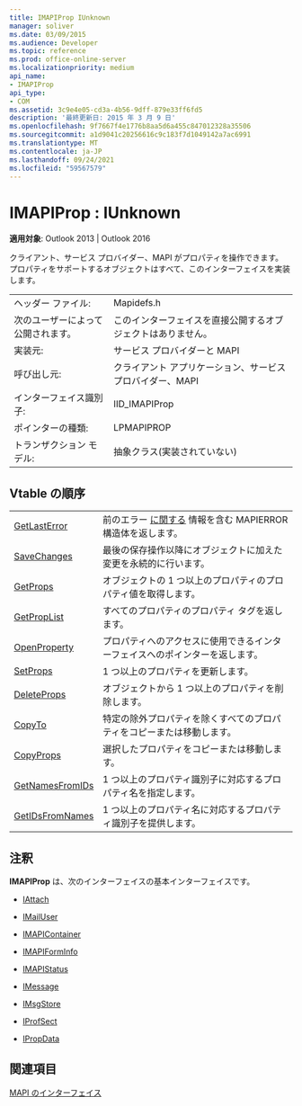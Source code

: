 ```yaml
---
title: IMAPIProp IUnknown
manager: soliver
ms.date: 03/09/2015
ms.audience: Developer
ms.topic: reference
ms.prod: office-online-server
ms.localizationpriority: medium
api_name:
- IMAPIProp
api_type:
- COM
ms.assetid: 3c9e4e05-cd3a-4b56-9dff-879e33ff6fd5
description: '最終更新日: 2015 年 3 月 9 日'
ms.openlocfilehash: 9f7667f4e1776b8aa5d6a455c847012328a35506
ms.sourcegitcommit: a1d9041c20256616c9c183f7d1049142a7ac6991
ms.translationtype: MT
ms.contentlocale: ja-JP
ms.lasthandoff: 09/24/2021
ms.locfileid: "59567579"
---
```

# <a name="imapiprop--iunknown"></a>IMAPIProp : IUnknown

  
  
**適用対象**: Outlook 2013 | Outlook 2016 
  
クライアント、サービス プロバイダー、MAPI がプロパティを操作できます。 プロパティをサポートするオブジェクトはすべて、このインターフェイスを実装します。
  
|||
|:-----|:-----|
|ヘッダー ファイル:  <br/> |Mapidefs.h  <br/> |
|次のユーザーによって公開されます。  <br/> |このインターフェイスを直接公開するオブジェクトはありません。  <br/> |
|実装元:  <br/> |サービス プロバイダーと MAPI  <br/> |
|呼び出し元:  <br/> |クライアント アプリケーション、サービス プロバイダー、MAPI  <br/> |
|インターフェイス識別子:  <br/> |IID_IMAPIProp  <br/> |
|ポインターの種類:  <br/> |LPMAPIPROP  <br/> |
|トランザクション モデル:  <br/> |抽象クラス(実装されていない)  <br/> |
   
## <a name="vtable-order"></a>Vtable の順序

|||
|:-----|:-----|
|[GetLastError](imapiprop-getlasterror.md) <br/> |前のエラー [に関する](mapierror.md) 情報を含む MAPIERROR 構造体を返します。  <br/> |
|[SaveChanges](imapiprop-savechanges.md) <br/> |最後の保存操作以降にオブジェクトに加えた変更を永続的に行います。  <br/> |
|[GetProps](imapiprop-getprops.md) <br/> |オブジェクトの 1 つ以上のプロパティのプロパティ値を取得します。  <br/> |
|[GetPropList](imapiprop-getproplist.md) <br/> |すべてのプロパティのプロパティ タグを返します。  <br/> |
|[OpenProperty](imapiprop-openproperty.md) <br/> |プロパティへのアクセスに使用できるインターフェイスへのポインターを返します。  <br/> |
|[SetProps](imapiprop-setprops.md) <br/> |1 つ以上のプロパティを更新します。  <br/> |
|[DeleteProps](imapiprop-deleteprops.md) <br/> |オブジェクトから 1 つ以上のプロパティを削除します。  <br/> |
|[CopyTo](imapiprop-copyto.md) <br/> |特定の除外プロパティを除くすべてのプロパティをコピーまたは移動します。  <br/> |
|[CopyProps](imapiprop-copyprops.md) <br/> |選択したプロパティをコピーまたは移動します。  <br/> |
|[GetNamesFromIDs](imapiprop-getnamesfromids.md) <br/> |1 つ以上のプロパティ識別子に対応するプロパティ名を指定します。  <br/> |
|[GetIDsFromNames](imapiprop-getidsfromnames.md) <br/> |1 つ以上のプロパティ名に対応するプロパティ識別子を提供します。  <br/> |
   
## <a name="remarks"></a>注釈

 **IMAPIProp** は、次のインターフェイスの基本インターフェイスです。 
  
- [IAttach](iattachimapiprop.md)
    
- [IMailUser](imailuserimapiprop.md)
    
- [IMAPIContainer](imapicontainerimapiprop.md)
    
- [IMAPIFormInfo](imapiforminfoimapiprop.md)
    
- [IMAPIStatus](imapistatusimapiprop.md)
    
- [IMessage](imessageimapiprop.md)
    
- [IMsgStore](imsgstoreimapiprop.md)
    
- [IProfSect](iprofsectimapiprop.md)
    
- [IPropData](ipropdataimapiprop.md)
    
## <a name="see-also"></a>関連項目



[MAPI のインターフェイス](mapi-interfaces.md)

